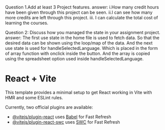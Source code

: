 Question 1.Add at least 3 Project features.
answer: i.How many credit hours have been given through this project can be seen.
ii.I can see how many more credits are left through this project.
iii. I can calculate the total cost of learning the courses.

Question 2: Discuss how you managed the state in your assignment project.
answer: The first use state in the home file is used to fetch data. So that the desired data can be shown using the loop/map of the data. And the next use state is used for handleSelectedLanguage. Which is placed in the form of array function with onclick inside the button. And the array is copied using the spreadsheet option used inside handleSelectedLanguage.

# React + Vite

This template provides a minimal setup to get React working in Vite with HMR and some ESLint rules.

Currently, two official plugins are available:

- [@vitejs/plugin-react](https://github.com/vitejs/vite-plugin-react/blob/main/packages/plugin-react/README.md) uses [Babel](https://babeljs.io/) for Fast Refresh
- [@vitejs/plugin-react-swc](https://github.com/vitejs/vite-plugin-react-swc) uses [SWC](https://swc.rs/) for Fast Refresh
